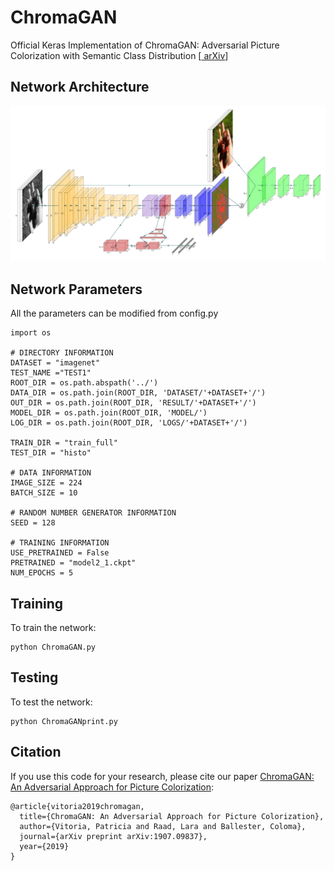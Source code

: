 # ChromaGAN
Official Keras Implementation of ChromaGAN: Adversarial Picture Colorization with Semantic Class Distribution [<a href="https://arxiv.org/pdf/1907.09837.pdf"> arXiv</a>]

## Network Architecture
[<img width="997" src="Figures/ColorizationModel.png?raw=true">](Figures/ColorizationModel.png?raw=true)

## Network Parameters
All the parameters can be modified from config.py
```
import os

# DIRECTORY INFORMATION
DATASET = "imagenet"
TEST_NAME ="TEST1"
ROOT_DIR = os.path.abspath('../')
DATA_DIR = os.path.join(ROOT_DIR, 'DATASET/'+DATASET+'/')
OUT_DIR = os.path.join(ROOT_DIR, 'RESULT/'+DATASET+'/')
MODEL_DIR = os.path.join(ROOT_DIR, 'MODEL/')
LOG_DIR = os.path.join(ROOT_DIR, 'LOGS/'+DATASET+'/')

TRAIN_DIR = "train_full"
TEST_DIR = "histo"

# DATA INFORMATION
IMAGE_SIZE = 224
BATCH_SIZE = 10

# RANDOM NUMBER GENERATOR INFORMATION
SEED = 128

# TRAINING INFORMATION
USE_PRETRAINED = False
PRETRAINED = "model2_1.ckpt"
NUM_EPOCHS = 5
  ```

## Training
To train the network:
```
python ChromaGAN.py
  ```
  
  ## Testing
To test the network:
```
python ChromaGANprint.py
```

    
## Citation
If you use this code for your research, please cite our paper <a href="https://arxiv.org/pdf/1907.09837.pdf"> ChromaGAN: An Adversarial Approach for Picture Colorization</a>:

```
@article{vitoria2019chromagan,
  title={ChromaGAN: An Adversarial Approach for Picture Colorization},
  author={Vitoria, Patricia and Raad, Lara and Ballester, Coloma},
  journal={arXiv preprint arXiv:1907.09837},
  year={2019}
}
```
